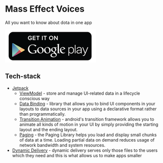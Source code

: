 # Mass Effect Voices
All you want to know about dota in one app

[![CC0](google_play.png)](https://play.google.com/store/apps/details?id=n7.mev)

## Tech-stack
* [Jetpack](https://developer.android.com/jetpack)
    * [ViewModel](https://developer.android.com/topic/libraries/architecture/viewmodel) - store and manage UI-related data in a lifecycle conscious way
    * [Data Binding](https://developer.android.com/topic/libraries/data-binding) - library that allows you to bind UI components in your layouts to data sources in your app using a declarative format rather than programmatically.
    * [Transition Animation](https://developer.android.com/training/transitions) - android's transition framework allows you to animate all kinds of motion in your UI by simply providing the starting layout and the ending layout.
    * [Paging](https://developer.android.com/topic/libraries/architecture/paging/) - the Paging Library helps you load and display small chunks of data at a time. Loading partial data on demand reduces usage of network bandwidth and system resources.
* [Dynamic Delivery](https://developer.android.com/studio/projects/dynamic-delivery) - dynamic delivery serves only those files to the users which they need and this is what allows us to make apps smaller

